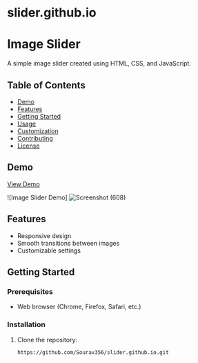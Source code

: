 # slider.github.io


# Image Slider


A simple image slider created using HTML, CSS, and JavaScript.


## Table of Contents
- [Demo](#demo)
- [Features](#features)
- [Getting Started](#getting-started)
- [Usage](#usage)
- [Customization](#customization)
- [Contributing](#contributing)
- [License](#license)


## Demo


[View Demo](https://sourav356.github.io/slider.github.io/)  <!-- Add the link to your live demo here -->


![Image Slider Demo]  <!-- Add a screenshot or gif of your image slider -->
![Screenshot (608)](https://github.com/Sourav356/slider.github.io/assets/137917513/154b2026-6cc9-410c-bafd-3862ca3511f8)


## Features


- Responsive design
- Smooth transitions between images
- Customizable settings


## Getting Started


### Prerequisites


- Web browser (Chrome, Firefox, Safari, etc.)


### Installation


1. Clone the repository:
   

   ```bash
   https://github.com/Sourav356/slider.github.io.git

